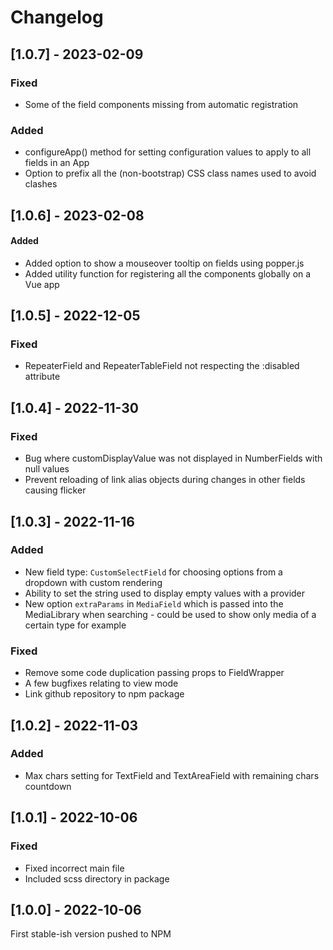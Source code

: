 # Changelog

## [1.0.7] - 2023-02-09

### Fixed
 - Some of the field components missing from automatic registration

### Added
 - configureApp() method for setting configuration values to apply to all fields in an App
 - Option to prefix all the (non-bootstrap) CSS class names used to avoid clashes


## [1.0.6] - 2023-02-08

#### Added
 - Added option to show a mouseover tooltip on fields using popper.js
 - Added utility function for registering all the components globally on a Vue app

## [1.0.5] - 2022-12-05

### Fixed
 - RepeaterField and RepeaterTableField not respecting the :disabled attribute


## [1.0.4] - 2022-11-30

### Fixed
 - Bug where customDisplayValue was not displayed in NumberFields with null values
 - Prevent reloading of link alias objects during changes in other fields causing flicker


## [1.0.3] - 2022-11-16

### Added
 - New field type: `CustomSelectField` for choosing options from a dropdown with custom rendering
 - Ability to set the string used to display empty values with a provider
 - New option `extraParams` in `MediaField` which is passed into the MediaLibrary when searching - could be used to show only media of a certain type for example

### Fixed
 - Remove some code duplication passing props to FieldWrapper
 - A few bugfixes relating to view mode
 - Link github repository to npm package


## [1.0.2] - 2022-11-03

### Added
 - Max chars setting for TextField and TextAreaField with remaining chars countdown


## [1.0.1] - 2022-10-06

### Fixed
 - Fixed incorrect main file
 - Included scss directory in package


## [1.0.0] - 2022-10-06

First stable-ish version pushed to NPM
